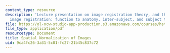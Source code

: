 ```yaml
---
content_type: resource
description: 'Lecture presentation on image registration theory, and three types of
  image registration: function to anatomy, inter-subject, and subject to atlas.'
file: https://ol-ocw-studio-app-production.s3.amazonaws.com/courses/hst-583-functional-magnetic-resonance-imaging-data-acquisition-and-analysis-fall-2008/9ca4fc263a315c01fc2721b45c837c72_1208_ms_norm.pdf
file_type: application/pdf
resourcetype: Document
title: Spatial Normalization of Images
uid: 9ca4fc26-3a31-5c01-fc27-21b45c837c72
---
```

